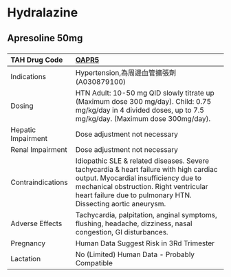 # Hydralazine

## Apresoline 50mg

##### 

| TAH Drug Code      | [OAPR5](https://www.tahsda.org.tw/drugs/hissearch.php?drug_code=OAPR5)                                                                                                                                                                    |
|:-------------------|:------------------------------------------------------------------------------------------------------------------------------------------------------------------------------------------------------------------------------------------|
| Indications        | Hypertension,為周邊血管擴張劑(A030879100)                                                                                                                                                                                                 |
| Dosing             | HTN Adult: 10-50 mg QID slowly titrate up (Maximum dose 300 mg/day). Child: 0.75 mg/kg/day in 4 divided doses, up to 7.5 mg/kg/day. (Maximum dose 300mg/day).                                                                             |
| Hepatic Impairment | Dose adjustment not necessary                                                                                                                                                                                                             |
| Renal Impairment   | Dose adjustment not necessary                                                                                                                                                                                                             |
| Contraindications  | Idiopathic SLE & related diseases. Severe tachycardia & heart failure with high cardiac output. Myocardial insufficiency due to mechanical obstruction. Right ventricular heart failure due to pulmonary HTN. Dissecting aortic aneurysm. |
| Adverse Effects    | Tachycardia, palpitation, anginal symptoms, flushing, headache, dizziness, nasal congestion, GI disturbances.                                                                                                                             |
| Pregnancy          | Human Data Suggest Risk in 3Rd Trimester                                                                                                                                                                                                  |
| Lactation          | No (Limited) Human Data - Probably Compatible                                                                                                                                                                                             |

